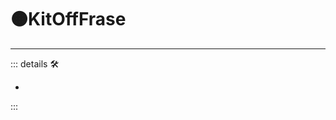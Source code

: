 # 🟠<motor>KitOffFrase</motor>

---

<!-- =================================================== -->
<!-- =================================================== -->
<!-- =================================================== -->
<!-- =================================================== -->
<!-- =================================================== -->
::: details 🛠

-

:::
